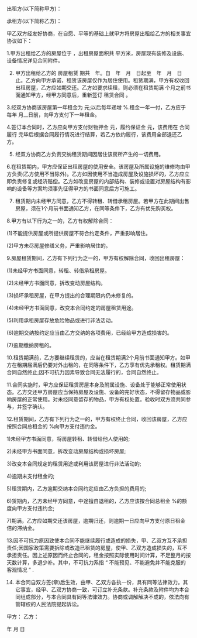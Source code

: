 
 


出租方(以下简称甲方)：


承租方(以下简称乙方)：


甲乙双方经友好协商，在自愿、平等的基础上就甲方将房屋出租给乙方的相关事宜协议如下：


1.甲方出租给乙方的房屋位于 ，出租房屋面积共 平方米，房屋现有装修及设施、设备情况详见合同附件。


2. 甲方出租给乙方的
房屋租赁
期共　年。自　年　月　日起至　年　月　日止。乙方向甲方承诺，租赁该房屋仅作为居住使用。租赁期满，甲方有权收回出租房屋，乙方应如期交还。乙方如要求续租，则必须在租赁期满 个月之前书面通知甲方，经甲方同意后，重新签订
租赁合同
。


3.经双方协商该房屋第一年租金为 元;以后每年递增 %.租金一年一付，乙方应于每年 月__日前，向甲方支付下一年租金。


4.签订本合同时，乙方应向甲方支付财物押金 元，履约保证金 元，该费用在
合同履行
完毕后根据合同履行情况进行结算，若乙方依约履行，该费用全部退还乙方。


5. 经双方协商乙方负责交纳租赁期间因居住该房所产生的一切费用。


6.在租赁期内，甲方应保证出租房屋的使用安全。该房屋及所属设施的维修均由甲方负责(乙方使用不当除外)。乙方如因使用不当造成房屋及设施损坏的，乙方应立即负责修复或经济赔偿。乙方如改变房屋的内部结构、装修或设置对房屋结构有影响的设备等方案均须事先征得甲方的书面同意后方可施工。


7. 租赁期内未经甲方同意，乙方不得转租、转借承租房屋。若甲方在此期间出售房屋，须在1个月前书面通知乙方，在同等条件下，乙方有优先购买权。


8.甲方有以下行为之一的，乙方有权解除合同：


(1)不能提供房屋或所提供房屋不符合约定条件，严重影响居住。


(2)甲方未尽房屋修缮义务，严重影响居住的。


9.房屋租赁期间，乙方有下列行为之一的，甲方有权解除合同，收回出租房屋：


(1)未经甲方书面同意，转租、转借承租房屋。


(2)未经甲方书面同意，拆改变动房屋结构。


(3)损坏承租房屋，在甲方提出的合理期限内仍未修复的。


(4)未经甲方书面同意，改变本合同约定的房屋租赁用途。


(5)利用承租房屋存放危险物品或进行非法活动。


(6)逾期交纳按约定应当由乙方交纳的各项费用，已经给甲方造成损害的。


(7)逾期缴纳房租的。


10.租赁期满前，乙方要继续租赁的，应当在租赁期满2个月前书面通知甲方。如甲方在租期届满后仍要对外出租的，在同等条件下，乙方享有优先承租权。租赁期满合同自然终止;因不可抗力因素导致合同无法履行的，合同自然终止。


11.合同实施时，甲方应保证租赁房屋本身及附属设施、设备处于能够正常使用状态。乙方交还甲方房屋应当保持房屋及设施、设备的完好状态，不得留存物品或影响房屋的正常使用。对未经同意留存的物品，甲方有权处置。验收时双方须共同参与，并签字确认。


12.租赁期间，乙方有下列行为之一的，甲方有权终止合同，收回该房屋，乙方应按照合同总租金的 %向甲方支付违约金。


1)未经甲方书面同意，将房屋转租、转借给他人使用的;


2)未经甲方书面同意，拆改变动房屋结构或损坏房屋;


3)改变本合同规定的租赁用途或利用该房屋进行非法活动的;


4)逾期未支付租金的;


5)租赁期内，乙方逾期交纳本合同约定应由乙方负担的费用的;


6)赁期内，乙方未经甲方同意，中途擅自退租的，乙方应该按合同总租金 %的额度向甲方支付违约金;


7)期满，乙方应如期交还该房屋，逾期归还，则逾期一日应向甲方支付原日租金 倍的滞纳金。


13.因不可抗力原因致使本合同不能继续履行或造成的损失，甲、乙双方互不承担责任;因国家政策需要拆除或改造已租赁的房屋，使甲、乙双方造成损失的，互不承担责任。因上述原因而终止合同的，租金按照实际使用时间计算，不足整月的按天数计算，多退少补。其中，不可抗力系指 “ 不能预见、不能避免并不能克服的客观情况 ” .


14. 本合同自双方签(章)后生效，由甲、乙双方各执一份，具有同等法律效力。其它事宜，经甲、乙双方协商一致，可订立补充条款。补充条款及附件均为本合同组成部分，与本合同具有同等法律效力。协商或调解解决不成的，依法向有管辖权的人民法院提起诉讼。


甲方： 乙方：


年 月 日
 


 

 
 
 
 
 
  


  
 

  


  


  
 
 
 
 

